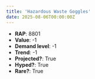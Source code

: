 ```yaml
---
title: 'Hazardous Waste Goggles'
date: 2025-08-06T00:00:00Z
---
```

- **RAP**: 8801
- **Value**: -1
- **Demand level**: -1
- **Trend**: -1
- **Projected?**: True
- **Hyped?**: True
- **Rare?**: True
